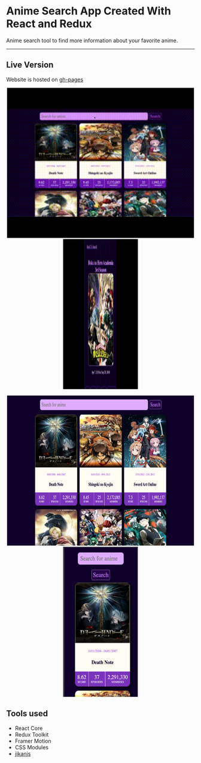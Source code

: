 # Anime Search App Created With React and Redux

Anime search tool to find more information about your favorite anime.

---

## Live Version

Website is hosted on [gh-pages](https://ozansozuozgit.github.io/anime-search-react/)

<p align="center">
<img width="500" height="400" src="src/readme-assets/desktop-gif.gif">
  <img width="200" height="400" src="src/readme-assets/mobile-gif.gif">

</p>
<p align="center">
<img width="500" height="400" src="src/readme-assets/desktop-pic.png">
  <img width="200" height="400" src="src/readme-assets/mobile-pic.png">

</p>

## Tools used

- React Core
- Redux Toolkit
- Framer Motion
- CSS Modules
- [jikanjs](https://github.com/zuritor/jikanjs)
